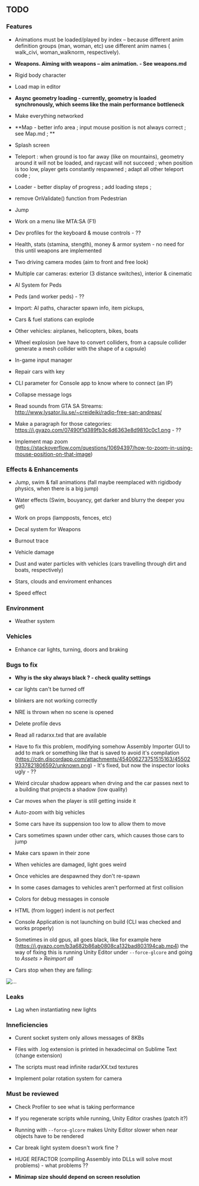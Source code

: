 
## TODO

### Features

- Animations must be loaded/played by index – because different anim definition groups (man, woman, etc) use different anim names ( walk_civi, woman_walknorm, respectively).

- **Weapons. Aiming with weapons – aim animation. - See weapons.md**

- Rigid body character

- Load map in editor

- **Async geometry loading - currently, geometry is loaded synchronously, which seems like the main performance bottleneck**

- Make everything networked

- **Map - better info area ; input mouse position is not always correct ; see Map.md ; **

- Splash screen

- Teleport : when ground is too far away (like on mountains), geometry around it will not be loaded, and raycast will not succeed ; when position is too low, player gets constantly respawned ; adapt all other teleport code ;

- Loader - better display of progress ; add loading steps ;

- remove OnValidate() function from Pedestrian

- Jump

- Work on a menu like MTA:SA (F1)

- Dev profiles for the keyboard & mouse controls - ??

- Health, stats (stamina, stength), money & armor system - no need for this until weapons are implemented

- Two driving camera modes (aim to front and free look)

- Multiple car cameras: exterior (3 distance switches), interior & cinematic

- AI System for Peds

- Peds (and worker peds) - ??

- Import: AI paths, character spawn info, item pickups, 

- Cars & fuel stations can explode

- Other vehicles: airplanes, helicopters, bikes, boats

- Wheel explosion (we have to convert colliders, from a capsule collider generate a mesh collider with the shape of a capsule)

- In-game input manager

- Repair cars with key

- CLI parameter for Console app to know where to connect (an IP)

- Collapse message logs

- Read sounds from GTA SA Streams: http://www.lysator.liu.se/~creideiki/radio-free-san-andreas/

- Make a paragraph for those categories: https://i.gyazo.com/07490f1d389fb3c4d6363e8d9810c0c1.png - ??

- Implement map zoom (https://stackoverflow.com/questions/10694397/how-to-zoom-in-using-mouse-position-on-that-image)

### Effects & Enhancements

* Jump, swim & fall animations (fall maybe reemplaced with rigidbody physics, when there is a big jump)

* Water effects (Swim, bouyancy, get darker and blurry the deeper you get)

* Work on props (lampposts, fences, etc)

* Decal system for Weapons

* Burnout trace

* Vehicle damage

* Dust and water particles with vehicles (cars travelling through dirt and boats, respectively)

* Stars, clouds and enviroment enhances

- Speed effect

### Environment

* Weather system

### Vehicles

* Enhance car lights, turning, doors and braking
    
### Bugs to fix

- **Why is the sky always black ? - check quality settings**

- car lights can't be turned off

- blinkers are not working correctly

- NRE is thrown when no scene is opened

- Delete profile devs

- Read all radarxx.txd that are available

- Have to fix this problem, modifying somehow Assembly Importer GUI to add to mark or something like that is saved to avoid it's compilation (https://cdn.discordapp.com/attachments/454006273751515163/455029337821806592/unknown.png) - It's fixed, but now the inspector looks ugly - ??

- Weird circular shadow appears when drving and the car passes next to a building that projects a shadow (low quality)

- Car moves when the player is still getting inside it

- Auto-zoom with big vehicles

- Some cars have its suppension too low to allow them to move

- Cars sometimes spawn under other cars, which causes those cars to jump

- Make cars spawn in their zone

- When vehicles are damaged, light goes weird

- Once vehicles are despawned they don't re-spawn

- In some cases damages to vehicles aren't performed at first collision

- Colors for debug messages in console

- HTML (from logger) indent is not perfect

- Console Application is not launching on build (CLI was checked and works properly)

- Sometimes in old gpus, all goes black, like for example here (https://i.gyazo.com/b3a682b86ab0808ca132bad803194cab.mp4) the way of fixing this is running Unity Editor under `--force-glcore` and going to *Assets > Reimport all*

- Cars stop when they are falling:

![...](https://cdn.discordapp.com/attachments/454006273751515163/468968463302524928/unknown.png)

### Leaks

- Lag when instantiating new lights

### Inneficiencies

- Curent socket system only allows messages of 8KBs

- Files with .log extension is printed in hexadecimal on Sublime Text (change extension)

- The scripts must read infinite radarXX.txd textures

- Implement polar rotation system for camera

### Must be reviewed

- Check Profiler to see what is taking performance

- If you regenerate scripts while running, Unity Editor crashes (patch it?)

- Running with `--force-glcore` makes Unity Editor slower when near objects have to be rendered

- Car break light system doesn't work fine ?

- HUGE REFACTOR (compiling Assembly into DLLs will solve most problems) - what problems ??

- **Minimap size should depend on screen resolution**